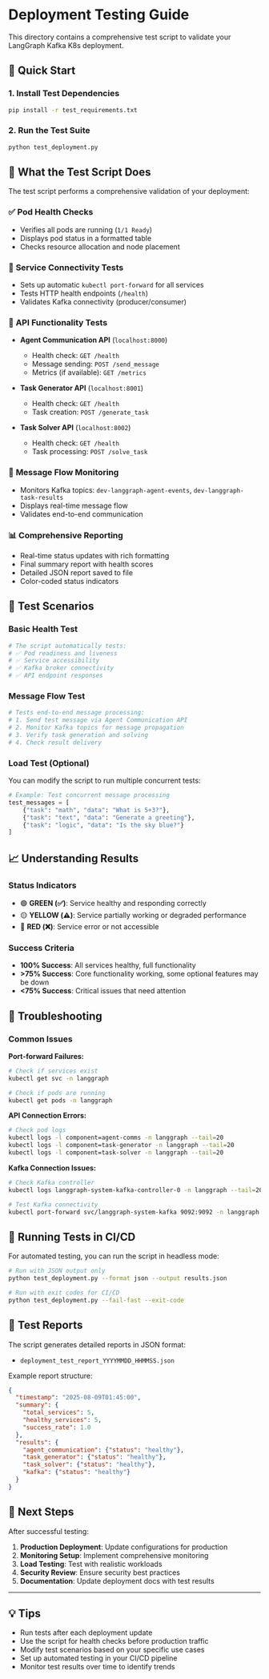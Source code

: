 # Deployment Testing Guide

This directory contains a comprehensive test script to validate your LangGraph Kafka K8s deployment.

## 🚀 Quick Start

### 1. Install Test Dependencies
```bash
pip install -r test_requirements.txt
```

### 2. Run the Test Suite
```bash
python test_deployment.py
```

## 🧪 What the Test Script Does

The test script performs a comprehensive validation of your deployment:

### ✅ **Pod Health Checks**
- Verifies all pods are running (`1/1 Ready`)
- Displays pod status in a formatted table
- Checks resource allocation and node placement

### 🔗 **Service Connectivity Tests**
- Sets up automatic `kubectl port-forward` for all services
- Tests HTTP health endpoints (`/health`)
- Validates Kafka connectivity (producer/consumer)

### 🤖 **API Functionality Tests**
- **Agent Communication API** (`localhost:8000`)
  - Health check: `GET /health`
  - Message sending: `POST /send_message`
  - Metrics (if available): `GET /metrics`

- **Task Generator API** (`localhost:8001`)
  - Health check: `GET /health`
  - Task creation: `POST /generate_task`

- **Task Solver API** (`localhost:8002`)
  - Health check: `GET /health`
  - Task processing: `POST /solve_task`

### 📨 **Message Flow Monitoring**
- Monitors Kafka topics: `dev-langgraph-agent-events`, `dev-langgraph-task-results`
- Displays real-time message flow
- Validates end-to-end communication

### 📊 **Comprehensive Reporting**
- Real-time status updates with rich formatting
- Final summary report with health scores
- Detailed JSON report saved to file
- Color-coded status indicators

## 🔧 **Test Scenarios**

### Basic Health Test
```python
# The script automatically tests:
# ✅ Pod readiness and liveness
# ✅ Service accessibility
# ✅ Kafka broker connectivity
# ✅ API endpoint responses
```

### Message Flow Test
```python
# Tests end-to-end message processing:
# 1. Send test message via Agent Communication API
# 2. Monitor Kafka topics for message propagation
# 3. Verify task generation and solving
# 4. Check result delivery
```

### Load Test (Optional)
You can modify the script to run multiple concurrent tests:

```python
# Example: Test concurrent message processing
test_messages = [
    {"task": "math", "data": "What is 5+3?"},
    {"task": "text", "data": "Generate a greeting"},
    {"task": "logic", "data": "Is the sky blue?"}
]
```

## 📈 **Understanding Results**

### Status Indicators
- 🟢 **GREEN (✅)**: Service healthy and responding correctly
- 🟡 **YELLOW (⚠️)**: Service partially working or degraded performance  
- 🔴 **RED (❌)**: Service error or not accessible

### Success Criteria
- **100% Success**: All services healthy, full functionality
- **>75% Success**: Core functionality working, some optional features may be down
- **<75% Success**: Critical issues that need attention

## 🐛 **Troubleshooting**

### Common Issues

**Port-forward Failures:**
```bash
# Check if services exist
kubectl get svc -n langgraph

# Check if pods are running
kubectl get pods -n langgraph
```

**API Connection Errors:**
```bash
# Check pod logs
kubectl logs -l component=agent-comms -n langgraph --tail=20
kubectl logs -l component=task-generator -n langgraph --tail=20
kubectl logs -l component=task-solver -n langgraph --tail=20
```

**Kafka Connection Issues:**
```bash
# Check Kafka controller
kubectl logs langgraph-system-kafka-controller-0 -n langgraph --tail=20

# Test Kafka connectivity
kubectl port-forward svc/langgraph-system-kafka 9092:9092 -n langgraph
```

## 🔄 **Running Tests in CI/CD**

For automated testing, you can run the script in headless mode:

```bash
# Run with JSON output only
python test_deployment.py --format json --output results.json

# Run with exit codes for CI/CD
python test_deployment.py --fail-fast --exit-code
```

## 📝 **Test Reports**

The script generates detailed reports in JSON format:
- `deployment_test_report_YYYYMMDD_HHMMSS.json`

Example report structure:
```json
{
  "timestamp": "2025-08-09T01:45:00",
  "summary": {
    "total_services": 5,
    "healthy_services": 5,
    "success_rate": 1.0
  },
  "results": {
    "agent_communication": {"status": "healthy"},
    "task_generator": {"status": "healthy"},
    "task_solver": {"status": "healthy"},
    "kafka": {"status": "healthy"}
  }
}
```

## 🎯 **Next Steps**

After successful testing:

1. **Production Deployment**: Update configurations for production
2. **Monitoring Setup**: Implement comprehensive monitoring  
3. **Load Testing**: Test with realistic workloads
4. **Security Review**: Ensure security best practices
5. **Documentation**: Update deployment docs with test results

---

## 💡 **Tips**

- Run tests after each deployment update
- Use the script for health checks before production traffic
- Modify test scenarios based on your specific use cases
- Set up automated testing in your CI/CD pipeline
- Monitor test results over time to identify trends